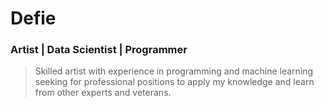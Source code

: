 # Defie
### Artist | Data Scientist | Programmer


>Skilled artist with experience in programming and machine learning seeking for professional positions to apply my knowledge and learn from other experts and veterans.



